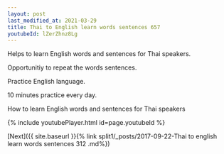 ```yaml
---
layout: post
last_modified_at: 2021-03-29
title: Thai to English learn words sentences 657 
youtubeId: lZerZhnz8Lg
---
```

 
 
Helps to learn English words and sentences for Thai speakers.

Opportunitiy to repeat the words sentences. 

Practice English language. 
 
10 minutes practice every day. 
 
How to learn English words and sentences for Thai speakers 
 
{% include youtubePlayer.html id=page.youtubeId %}
 
 
[Next]({{ site.baseurl }}{% link  split1/_posts/2017-09-22-Thai to english learn words sentences 312 .md%})
 
